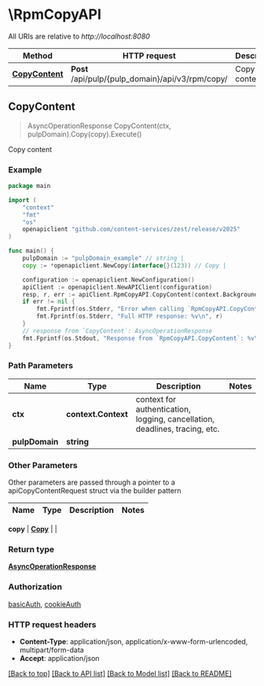 # \RpmCopyAPI

All URIs are relative to *http://localhost:8080*

Method | HTTP request | Description
------------- | ------------- | -------------
[**CopyContent**](RpmCopyAPI.md#CopyContent) | **Post** /api/pulp/{pulp_domain}/api/v3/rpm/copy/ | Copy content



## CopyContent

> AsyncOperationResponse CopyContent(ctx, pulpDomain).Copy(copy).Execute()

Copy content



### Example

```go
package main

import (
	"context"
	"fmt"
	"os"
	openapiclient "github.com/content-services/zest/release/v2025"
)

func main() {
	pulpDomain := "pulpDomain_example" // string | 
	copy := *openapiclient.NewCopy(interface{}(123)) // Copy | 

	configuration := openapiclient.NewConfiguration()
	apiClient := openapiclient.NewAPIClient(configuration)
	resp, r, err := apiClient.RpmCopyAPI.CopyContent(context.Background(), pulpDomain).Copy(copy).Execute()
	if err != nil {
		fmt.Fprintf(os.Stderr, "Error when calling `RpmCopyAPI.CopyContent``: %v\n", err)
		fmt.Fprintf(os.Stderr, "Full HTTP response: %v\n", r)
	}
	// response from `CopyContent`: AsyncOperationResponse
	fmt.Fprintf(os.Stdout, "Response from `RpmCopyAPI.CopyContent`: %v\n", resp)
}
```

### Path Parameters


Name | Type | Description  | Notes
------------- | ------------- | ------------- | -------------
**ctx** | **context.Context** | context for authentication, logging, cancellation, deadlines, tracing, etc.
**pulpDomain** | **string** |  | 

### Other Parameters

Other parameters are passed through a pointer to a apiCopyContentRequest struct via the builder pattern


Name | Type | Description  | Notes
------------- | ------------- | ------------- | -------------

 **copy** | [**Copy**](Copy.md) |  | 

### Return type

[**AsyncOperationResponse**](AsyncOperationResponse.md)

### Authorization

[basicAuth](../README.md#basicAuth), [cookieAuth](../README.md#cookieAuth)

### HTTP request headers

- **Content-Type**: application/json, application/x-www-form-urlencoded, multipart/form-data
- **Accept**: application/json

[[Back to top]](#) [[Back to API list]](../README.md#documentation-for-api-endpoints)
[[Back to Model list]](../README.md#documentation-for-models)
[[Back to README]](../README.md)


